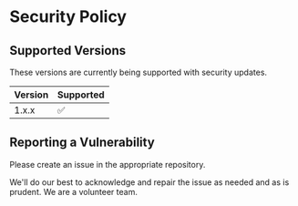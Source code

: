 # Security Policy

## Supported Versions

These versions are currently being supported with security updates.

| Version | Supported          |
| ------- | ------------------ |
| 1.x.x   | :white_check_mark: |

## Reporting a Vulnerability

Please create an issue in the appropriate repository.

We'll do our best to acknowledge and repair the issue as needed and as is prudent. We are a volunteer team.
